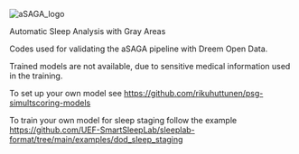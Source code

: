 ![aSAGA_logo](https://github.com/matias-olavi/aSAGA/assets/58652644/52c4e032-fc94-40de-a72a-075270ea5a7b)

Automatic Sleep Analysis with Gray Areas

Codes used for validating the aSAGA pipeline with Dreem Open Data.

Trained models are not available, due to sensitive medical information used in the training.

To set up your own model see https://github.com/rikuhuttunen/psg-simultscoring-models

To train your own model for sleep staging follow the example https://github.com/UEF-SmartSleepLab/sleeplab-format/tree/main/examples/dod_sleep_staging

